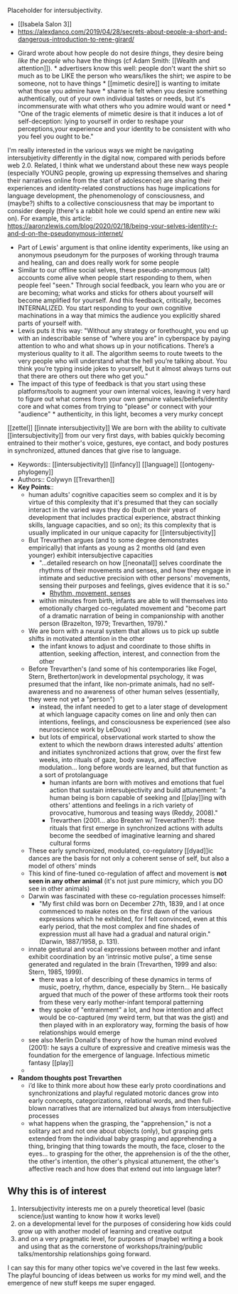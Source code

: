 Placeholder for intersubjectivity.

- [[Isabela Salon 3]]
- https://alexdanco.com/2019/04/28/secrets-about-people-a-short-and-dangerous-introduction-to-rene-girard/
* Girard wrote about how people do not desire _things_, they desire being _like the people_ who have the things
(cf Adam Smith: [[Wealth and attention]]).
        * advertisers know this well: people don't want the shirt so much as to be LIKE the person who wears/likes the shirt; we aspire to be someone, not to have things
        * [[mimetic desire]] is wanting to imitate what those you admire have
        * shame is felt when you desire something authentically, out of your own individual tastes or needs, but it's incommensurate with what others who you admire would want or need
        * "One of the tragic elements of mimetic desire is that it induces a lot of self-deception: lying to yourself in order to reshape your perceptions,your experience and your identity to be consistent with who you feel you ought to be."

I'm really interested in the various ways we might be navigating intersubjetivity differently in the digital now, compared with periods before web 2.0. Related, I think what we understand about these new ways people (especially YOUNG people, growing up expressing themselves and sharing their narratives online from the start of adolescence) are sharing their experiences and identity-related constructions has huge implications for language development, the phenomenology of consciousness, and (maybe?) shifts to a collective consciousness that may be important to consider deeply (there's a rabbit hole we could spend an entire new wiki on). For example, this article: https://aaronzlewis.com/blog/2020/02/18/being-your-selves-identity-r-and-d-on-the-pseudonymous-internet/
* Part of Lewis' argument is that online identity experiments, like using an anonymous pseudonym for the purposes of working through trauma and healing, can and does really work for some people
* Similar to our offline social selves, these pseudo-anonymous (alt) accounts come alive when people start responding to them, when people feel "seen." Through social feedback, you learn who you are or are becoming; what works and sticks for others about yourself will become amplified for yourself. And this feedback, critically, becomes INTERNALIZED. You start responding to your own cognitive machinations in a way that mimics the audience you explicitly shared parts of yourself with. 
* Lewis puts it this way: "Without any strategy or forethought, you end up with an indescribable sense of “where you are” in cyberspace by paying attention to who and what shows up in your notifications. There’s a mysterious quality to it all. The algorithm seems to route tweets to the very people who will understand what the hell you’re talking about. You think you’re typing inside jokes to yourself, but it almost always turns out that there are others out there who get you."
* The impact of this type of feedback is that you start using these platforms/tools to augment your own internal voices, leaving it very hard to figure out what comes from your own genuine values/beliefs/identity core and what comes from trying to "please" or connect with your "audience"
        * authenticity, in this light, becomes a very murky concept

[[zettel]] [[innate intersubjectivity]] We are born with the ability to cultivate [[intersubjectivity]] from our very first days, with babies quickly becoming entrained to their mother's voice, gestures, eye contact, and body postures in synchronized, attuned dances that give rise to language.

- Keywords:: [[intersubjectivity]] [[infancy]] [[language]] [[ontogeny-phylogeny]]
- Authors:: Colywyn [[Trevarthen]] 
- **Key Points**:: 
    - human adults' cognitive capacities seem so complex and it is by virtue of this complexity that it's presumed that they can socially interact in the varied ways they do (built on their years of development that includes practical experience, abstract thinking skills, language capacities, and so on); its this complexity that is usually implicated in our unique capacity for [[intersubjectivity]]
    - But Trevarthen argues (and to some degree demonstrates empirically) that infants as young as 2 months old (and even younger) exhibit intersubjective capacities
        - "...detailed research on how [[neonatal]] selves coordinate the rhythms of their movements and senses, and how they engage in intimate and seductive precision with other persons' movements, sensing their purposes and feelings, gives evidence that it is so."
            - [Rhythm, movement, senses](https://youtu.be/8VhSwbQ1rk0?t=12)
        - within minutes from birth, infants are able to will themselves into emotionally charged co-regulated movement and "become part of a dramatic narration of being in companionship with another person (Brazelton, 1979; Trevarthen, 1979)."
    - We are born with a neural system that allows us to pick up subtle shifts in motivated attention in the other
        - the infant knows to adjust and coordinate to those shifts in attention, seeking affection, interest, and connection from the other 
    - Before Trevarthen's (and some of his contemporaries like Fogel, Stern, Bretherton)work in developmental psychology, it was presumed that the infant, like non-primate animals, had no self-awareness and no awareness of other human selves (essentially, they were not yet a "person")
        - instead, the infant needed to get to a later stage of development at which language capacity comes on line and only then can intentions, feelings, and consciousness be experienced (see also neuroscience work by LeDoux)
        - but lots of empirical, observational work started to show the extent to which the newborn draws interested adults' attention and initiates synchronized actions that grow, over the first few weeks, into rituals of gaze, body sways, and affective modulation... long before words are learned, but that function as a sort of protolanguage
            - human infants are born with motives and emotions that fuel action that sustain intersubjectivity and build attunement: "a human being is born capable of seeking and [[play]]ing with others' attentions and feelings in a rich variety of provocative, humorous and teasing ways (Reddy, 2008)."
            - Trevarthen (2001... also Breaten w/ Treverathen?): these rituals that first emerge in synchronized actions with adults become the seedbed of imaginative learning and shared cultural forms
    - These early synchronized, modulated, co-regulatory [[dyad]]ic dances are the basis for not only a coherent sense of self, but also a model of others' minds
    - This kind of fine-tuned co-regulation of affect and movement is **not seen in any other animal** (it's not just pure mimicry, which you DO see in other animals)
    - Darwin was fascinated with these co-regulation processes himself: 
        - "My first child was born on December 27th, 1839, and I at once commenced to make notes on the first dawn of the various expressions which he exhibited, for I felt convinced, even at this early period, that the most complex and fine shades of expression must all have had a gradual and natural origin." (Darwin, 1887/1958, p. 131).
    -  innate gestural and vocal expressions between mother and infant exhibit coordination by an 'intrinsic motive pulse', a time sense generated and regulated in the brain (Trevarthen, 1999 and also: Stern, 1985, 1999). 
        - there was a lot of describing of these dynamics in terms of music, poetry, rhythm, dance, especially by Stern... He basically argued that much of the power of these artforms took their roots from these very early mother-infant temporal patterning
        - they spoke of "entrainment" a  lot, and how intention and affect would be co-captured (my weird term, but that was the gist) and then played with in an exploratory way, forming the basis of how relationships would emerge 
    - see also Merlin Donald's theory of how the human mind evolved (2001): he says a culture of expressive and creative mimesis was the foundation for the emergence of language. Infectious mimetic fantasy [[play]] 
    - 
- **Random thoughts post Trevarthen**
    - i’d like to think more about how these early proto coordinations and synchronizations and playful regulated motoric dances grow into early concepts, categorizations, relational words, and then full-blown narratives that are internalized but always from intersubjective processes
    - what happens when the grasping, the "apprehension," is not a solitary act and not one about objects (only), but grasping gets extended from the individual baby grasping and apprehending a thing, bringing that thing towards the mouth, the face, closer to the eyes... to  grasping for the other, the apprehension is of the the other, the other's intention, the other's physical attunement, the other's affective reach and how does that extend out into language later? 


## Why this is of interest

1. Intersubjectivity interests me on a purely theoretical level (basic science/just wanting to know how it works level)
1. on a developmental level for the purposes of considering how kids could grow up with another model of learning and creative output
1. and on a very pragmatic level, for purposes of (maybe) writing a book and using that as the cornerstone of workshops/training/public talks/mentorship relationships going forward.

I can say this for many other topics we've covered in the last few weeks. The playful bouncing of ideas between us works for my mind well, and the emergence of new stuff keeps me super engaged.
